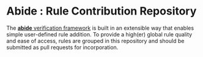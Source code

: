 # Abide : Rule Contribution Repository

The [**abide** verification framework](https://github.com/samarion/scala-abide) is built in an extensible way that enables
simple user-defined rule addition. To provide a high(er) global rule quality and ease of access, rules are grouped in this
repository and should be submitted as pull requests for incorporation.

